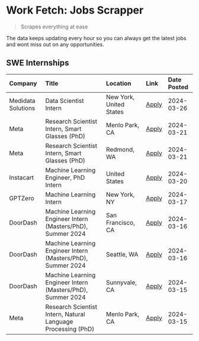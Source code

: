# Work Fetch: Jobs Scrapper
> Scrapes everything at ease

The data keeps updating every hour so you can always get the latest jobs and wont miss out on any opportunities.

## SWE Internships
<!--START_SECTION:workfetch-->
| Company            | Title                                                        | Location                | Link                                                                                                                                                                                                                                                                     | Date Posted   |
|:-------------------|:-------------------------------------------------------------|:------------------------|:-------------------------------------------------------------------------------------------------------------------------------------------------------------------------------------------------------------------------------------------------------------------------|:--------------|
| Medidata Solutions | Data Scientist Intern                                        | New York, United States | [Apply](https://www.linkedin.com/jobs/view/data-scientist-intern-at-medidata-solutions-3810253704?refId=An%2FpJmb9e77YXqKvaMr5yA%3D%3D&trackingId=9Y0acxa%2FYcpAretbMlhE6A%3D%3D&position=5&pageNum=0&trk=public_jobs_jserp-result_search-card)                          | 2024-03-26    |
| Meta               | Research Scientist Intern, Smart Glasses (PhD)               | Menlo Park, CA          | [Apply](https://www.linkedin.com/jobs/view/research-scientist-intern-smart-glasses-phd-at-meta-3811308332?refId=An%2FpJmb9e77YXqKvaMr5yA%3D%3D&trackingId=vkNglCNGdO8bz2r8npPXUw%3D%3D&position=11&pageNum=0&trk=public_jobs_jserp-result_search-card)                   | 2024-03-21    |
| Meta               | Research Scientist Intern, Smart Glasses (PhD)               | Redmond, WA             | [Apply](https://www.linkedin.com/jobs/view/research-scientist-intern-smart-glasses-phd-at-meta-3811304794?refId=An%2FpJmb9e77YXqKvaMr5yA%3D%3D&trackingId=rmrNe1QzRPrMz7wsgMh%2B7w%3D%3D&position=12&pageNum=0&trk=public_jobs_jserp-result_search-card)                 | 2024-03-21    |
| Instacart          | Machine Learning Engineer, PhD Intern                        | United States           | [Apply](https://www.linkedin.com/jobs/view/machine-learning-engineer-phd-intern-at-instacart-3815634369?refId=An%2FpJmb9e77YXqKvaMr5yA%3D%3D&trackingId=EA7vIMvF8IFnpAwdfxlydA%3D%3D&position=6&pageNum=0&trk=public_jobs_jserp-result_search-card)                      | 2024-03-20    |
| GPTZero            | Machine Learning Intern                                      | New York, NY            | [Apply](https://www.linkedin.com/jobs/view/machine-learning-intern-at-gptzero-3860723963?refId=An%2FpJmb9e77YXqKvaMr5yA%3D%3D&trackingId=2ZOVJTUAeW7i3bnKsl%2FqIQ%3D%3D&position=13&pageNum=0&trk=public_jobs_jserp-result_search-card)                                  | 2024-03-17    |
| DoorDash           | Machine Learning Engineer Intern (Masters/PhD), Summer 2024  | San Francisco, CA       | [Apply](https://www.linkedin.com/jobs/view/machine-learning-engineer-intern-masters-phd-summer-2024-at-doordash-3736457737?refId=An%2FpJmb9e77YXqKvaMr5yA%3D%3D&trackingId=32clv48Hzlnt9JT7X3rKfA%3D%3D&position=3&pageNum=0&trk=public_jobs_jserp-result_search-card)   | 2024-03-16    |
| DoorDash           | Machine Learning Engineer Intern (Masters/PhD), Summer 2024  | Seattle, WA             | [Apply](https://www.linkedin.com/jobs/view/machine-learning-engineer-intern-masters-phd-summer-2024-at-doordash-3736455966?refId=An%2FpJmb9e77YXqKvaMr5yA%3D%3D&trackingId=qGV8lxP43ufsVsYr6PPN%2Fg%3D%3D&position=4&pageNum=0&trk=public_jobs_jserp-result_search-card) | 2024-03-16    |
| DoorDash           | Machine Learning Engineer Intern (Masters/PhD), Summer 2024  | Sunnyvale, CA           | [Apply](https://www.linkedin.com/jobs/view/machine-learning-engineer-intern-masters-phd-summer-2024-at-doordash-3736454973?refId=An%2FpJmb9e77YXqKvaMr5yA%3D%3D&trackingId=tRnzkUSv7F%2F4xIF9vd1bXQ%3D%3D&position=2&pageNum=0&trk=public_jobs_jserp-result_search-card) | 2024-03-15    |
| Meta               | Research Scientist Intern, Natural Language Processing (PhD) | Menlo Park, CA          | [Apply](https://www.linkedin.com/jobs/view/research-scientist-intern-natural-language-processing-phd-at-meta-3858718375?refId=An%2FpJmb9e77YXqKvaMr5yA%3D%3D&trackingId=IZxVh9xatsomTe0cOJI1Uw%3D%3D&position=10&pageNum=0&trk=public_jobs_jserp-result_search-card)     | 2024-03-15    |
<!--END_SECTION:workfetch-->
